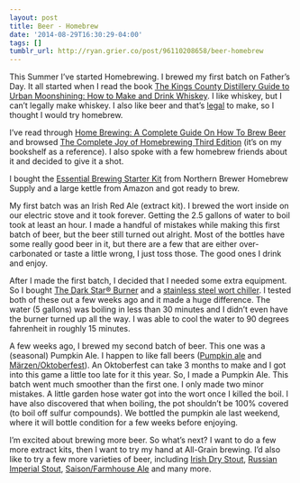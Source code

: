```yaml
---
layout: post
title: Beer - Homebrew
date: '2014-08-29T16:30:29-04:00'
tags: []
tumblr_url: http://ryan.grier.co/post/96110208658/beer-homebrew
---
```

This Summer I’ve started Homebrewing. I brewed my first batch on Father’s Day. It all started when I read the book [The Kings County Distillery Guide to Urban Moonshining: How to Make and Drink Whiskey](https://www.amazon.com/gp/product/B00G50H7H8/ref=as_li_tl?ie=UTF8&camp=1789&creative=390957&creativeASIN=B00G50H7H8&linkCode=as2&tag=ryangriercom-20&linkId=UYHVQBMRMLBVDSZ4). I like whiskey, but I can’t legally make whiskey. I also like beer and that’s [legal](https://www.homebrewersassociation.org/homebrewing-rights/statutes/Pennsylvania/) to make, so I thought I would try homebrew.

I’ve read through [Home Brewing: A Complete Guide On How To Brew Beer](https://www.amazon.com/gp/product/B00DLZPFKQ/ref=as_li_tl?ie=UTF8&camp=1789&creative=390957&creativeASIN=B00DLZPFKQ&linkCode=as2&tag=ryangriercom-20&linkId=BWWGTO2FWW2PWWSV) and browsed [The Complete Joy of Homebrewing Third Edition](https://www.amazon.com/gp/product/0060531053/ref=as_li_tl?ie=UTF8&camp=1789&creative=390957&creativeASIN=0060531053&linkCode=as2&tag=ryangriercom-20&linkId=DWGCDZSEYUZWFGPJ) (it’s on my bookshelf as a reference). I also spoke with a few homebrew friends about it and decided to give it a shot.

I bought the [Essential Brewing Starter Kit](http://www.northernbrewer.com/brewing/beer-equipment-starter-kits/essential-brewing-starter-kit) from Northern Brewer Homebrew Supply and a large kettle from Amazon and got ready to brew.

My first batch was an Irish Red Ale (extract kit). I brewed the wort inside on our electric stove and it took forever. Getting the 2.5 gallons of water to boil took at least an hour. I made a handful of mistakes while making this first batch of beer, but the beer still turned out alright. Most of the bottles have some really good beer in it, but there are a few that are either over-carbonated or taste a little wrong, I just toss those. The good ones I drink and enjoy.

After I made the first batch, I decided that I needed some extra equipment. So I bought  [The Dark Star® Burner](http://www.northernbrewer.com/dark-star-burner-2-0) and a [stainless steel wort chiller](https://www.nybrewsupply.com/products/3-8-x-25-stainless-steel-wort-chiller?variant=42199963476). I tested both of these out a few weeks ago and it made a huge difference. The water (5 gallons) was boiling in less than 30 minutes and I didn’t even have the burner turned up all the way. I was able to cool the water to 90 degrees fahrenheit in roughly 15 minutes.

A few weeks ago, I brewed my second batch of beer. This one was a (seasonal) Pumpkin Ale. I happen to like fall beers ([Pumpkin ale](https://www.beeradvocate.com/beer/style/72/) and [Märzen/Oktoberfest](https://www.beeradvocate.com/beer/style/29/)). An Oktoberfest can take 3 months to make and I got into this game a little too late for it this year. So, I made a Pumpkin Ale. This batch went much smoother than the first one. I only made two minor mistakes. A little garden hose water got into the wort once I killed the boil. I have also discovered that when boiling, the pot shouldn’t be 100% covered (to boil off sulfur compounds). We bottled the pumpkin ale last weekend, where it will bottle condition for a few weeks before enjoying.

I’m excited about brewing more beer. So what’s next? I want to do a few more extract kits, then I want to try my hand at All-Grain brewing. I’d also like to try a few more varieties of beer, including [Irish Dry Stout](https://www.beeradvocate.com/beer/style/162/), [Russian Imperial Stout](https://www.beeradvocate.com/beer/style/84/), [Saison/Farmhouse Ale](https://www.beeradvocate.com/beer/style/129/) and many more.
